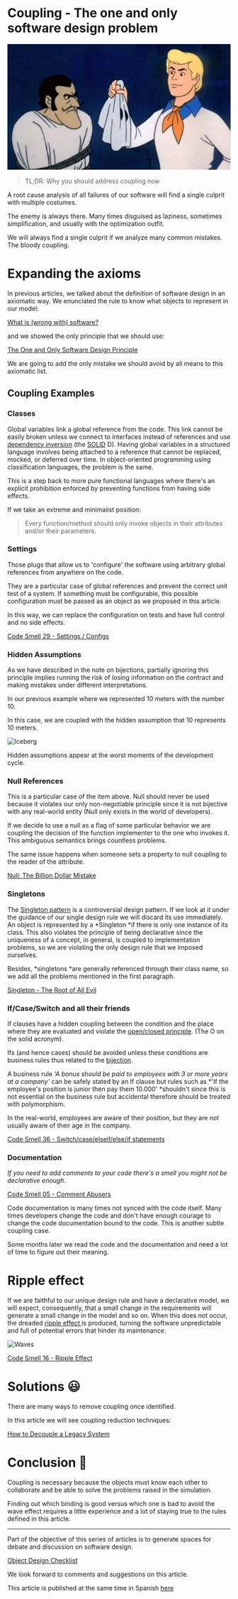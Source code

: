 # Coupling - The one and only software design problem

![Coupling - The one and only software design problem](Coupling%20-%20The%20one%20and%20only%20software%20design%20problem.jpg)

> TL;DR: Why you should address coupling now

A root cause analysis of all failures of our software will find a single culprit with multiple costumes.

The enemy is always there. Many times disguised as laziness, sometimes simplification, and usually with the optimization outfit.

We will always find a single culprit if we analyze many common mistakes. The bloody coupling.

# Expanding the axioms

In previous articles, we talked about the definition of software design in an axiomatic way.
We enunciated the rule to know what objects to represent in our model:

[What is (wrong with) software?](https://github.com/mcsee/Software-Design-Articles/tree/main/Articles/Theory/What%20is%20(wrong%20with)%20software/readme.md)

and we showed the only principle that we should use:

[The One and Only Software Design Principle](https://github.com/mcsee/Software-Design-Articles/tree/main/Articles/Theory/The%20One%20and%20Only%20Software%20Design%20Principle/readme.md)

We are going to add the only mistake we should avoid by all means to this axiomatic list.

## Coupling Examples

### Classes

Global variables link a global reference from the code. This link cannot be easily broken unless we connect to interfaces instead of references and use [dependency inversion](https://en.wikipedia.org/wiki/Dependency_inversion_principle) (the [SOLID](https://en.wikipedia.org/wiki/SOLID) D).
Having global variables in a structured language involves being attached to a reference that cannot be replaced, mocked, or deferred over time. In object-oriented programming using classification languages, ​​the problem is the same.

This is a step back to more pure functional languages where there's an explicit prohibition enforced by preventing functions from having side effects.

If we take an extreme and minimalist position:

> Every function/method should only invoke objects in their attributes and/or their parameters.

### Settings

Those plugs that allow us to 'configure' the software using arbitrary global references from anywhere on the code.

They are a particular case of global references and prevent the correct unit test of a system. If something must be configurable, this possible configuration must be passed as an object as we proposed in this article.

In this way, we can replace the configuration on tests and have full control and no side effects.

[Code Smell 29 - Settings / Configs](https://github.com/mcsee/Software-Design-Articles/tree/main/Articles/Code%20Smells/Code%20Smell%2029%20-%20Settings%20-%20Configs/readme.md)

### Hidden Assumptions

As we have described in the note on bijections, partially ignoring this principle implies running the risk of losing information on the contract and making mistakes under different interpretations.

In our previous example where we represented 10 meters with the number 10.

In this case, we are coupled with the hidden assumption that 10 represents 10 meters.

![Iceberg](https://cdn.hashnode.com/res/hashnode/image/upload/v1598928256241/XhcHeSbdk.jpeg)

Hidden assumptions appear at the worst moments of the development cycle.

### Null References

This is a particular case of the item above. Null should never be used because it violates our only non-negotiable principle since it is not bijective with any real-world entity (Null only exists in the world of developers).

If we decide to use a null as a flag of some particular behavior we are coupling the decision of the function implementer to the one who invokes it. This ambiguous semantics brings countless problems.

The same issue happens when someone sets a property to null coupling to the reader of the attribute.

[Null: The Billion Dollar Mistake](https://github.com/mcsee/Software-Design-Articles/tree/main/Articles/Theory/Null%20-%20The%20Billion%20Dollar%20Mistake/readme.md)

### Singletons

The [Singleton pattern](https://en.wikipedia.org/wiki/Singleton_pattern) is a controversial design pattern. If we look at it under the guidance of our single design rule we will discard its use immediately. An object is represented by a *Singleton *if there is only one instance of its class. This also violates the principle of being declarative since the uniqueness of a concept, in general, is coupled to implementation problems, so we are violating the only design rule that we imposed ourselves.

Besides, *singletons *are generally referenced through their class name, so we add all the problems mentioned in the first paragraph.

[Singleton - The Root of All Evil](https://github.com/mcsee/Software-Design-Articles/tree/main/Articles/Theory/Singleton%20-%20The%20Root%20of%20All%20Evil/readme.md)

### If/Case/Switch and all their friends

If clauses have a hidden coupling between the condition and the place where they are evaluated and violate the [open/closed principle](https://en.wikipedia.org/wiki/Open%E2%80%93closed_principle). (The O on the solid acronym).

Ifs (and hence cases) should be avoided unless these conditions are business rules thus related to the [bijection](https://github.com/mcsee/Software-Design-Articles/tree/main/Articles/Theory/The%20One%20and%20Only%20Software%20Design%20Principle/readme.md).

A business rule *'A bonus should be paid to employees with 3 or more years at a company'* can be safely stated by an If clause but rules such as *'If the employee's position is junior then pay them 10.000' *shouldn't since this is not essential on the business rule but accidental therefore should be treated with polymorphism.

In the real-world, employees are aware of their position, but they are not usually aware of their age in the company.

[Code Smell 36 - Switch/case/elseif/else/if statements](https://github.com/mcsee/Software-Design-Articles/tree/main/Articles/Code%20Smells/Code%20Smell%2036%20-%20Switch%20case%20elseif%20else%20if%20statements/readme.md)

### Documentation

*If you need to add comments to your code there's a smell you might not be declarative enough.*

[Code Smell 05 - Comment Abusers](https://github.com/mcsee/Software-Design-Articles/tree/main/Articles/Code%20Smells/Code%20Smell%2005%20-%20Comment%20Abusers/readme.md)

Code documentation is many times not synced with the code itself. Many times developers change the code and don't have enough courage to change the code documentation bound to the code. This is another subtle coupling case.

Some months later we read the code and the documentation and need a lot of time to figure out their meaning.

# Ripple effect

If we are faithful to our unique design rule and have a declarative model, we will expect, consequently, that a small change in the requirements will generate a small change in the model and so on. When this does not occur, the dreaded [ripple effect ](https://asu.pure.elsevier.com/en/publications/ripple-effect-analysis-of-software-maintenance)is produced, turning the software unpredictable and full of potential errors that hinder its maintenance.

![Waves](https://cdn.hashnode.com/res/hashnode/image/upload/v1598928375785/nSh7Bd17y.jpeg)

[Code Smell 16 - Ripple Effect](https://github.com/mcsee/Software-Design-Articles/tree/main/Articles/Code%20Smells/Code%20Smell%2016%20-%20Ripple%20Effect/readme.md)

# Solutions 😃

There are many ways to remove coupling once identified.

In this article we will see coupling reduction techniques:

[How to Decouple a Legacy System](https://github.com/mcsee/Software-Design-Articles/tree/main/Articles/Theory/How%20to%20Decouple%20a%20Legacy%20System/readme.md)

# Conclusion 🏁

Coupling is necessary because the objects must know each other to collaborate and be able to solve the problems raised in the simulation.

Finding out which binding is good versus which one is bad to avoid the wave effect requires a little experience and a lot of staying true to the rules defined in this article.

* * * * *

Part of the objective of this series of articles is to generate spaces for debate and discussion on software design.

[Object Design Checklist](https://github.com/mcsee/Software-Design-Articles/tree/main/Articles/Theory/Object%20Design%20Checklist/readme.md)

We look forward to comments and suggestions on this article.

This article is published at the same time in Spanish [here](https://github.com/mcsee/Software-Design-Articles/tree/main/Articles/Theory/Coupling%20-%20The%20one%20and%20only%20software%20design%20problem/readme.md)